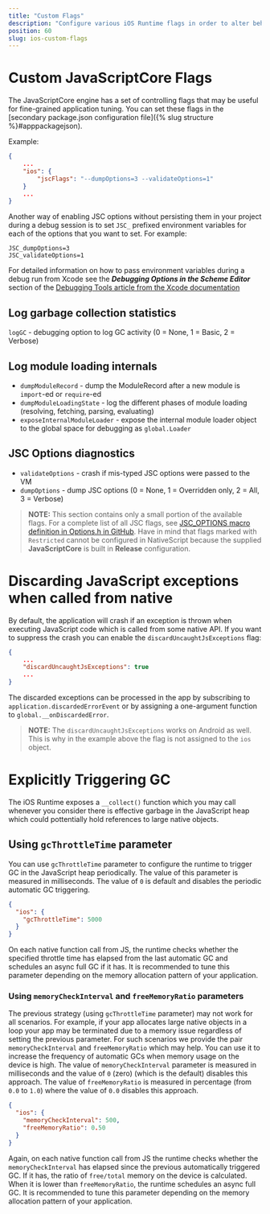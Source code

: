 ```yaml
---
title: "Custom Flags"
description: "Configure various iOS Runtime flags in order to alter behavior, improve performance, or obtain more comprehensive debug information of your app"
position: 60
slug: ios-custom-flags
---
```


# Custom JavaScriptCore Flags

The JavaScriptCore engine has a set of controlling flags that may be useful for fine-grained application tuning. You can set these flags in the [secondary package.json configuration file]({% slug structure %}#apppackagejson).

Example:
```JSON
{
    ...
    "ios": {
        "jscFlags": "--dumpOptions=3 --validateOptions=1"
    }
    ...
}
```

Another way of enabling JSC options without persisting them in your project during a debug session is to set `JSC_` prefixed environment variables for each of the options that you want to set. For example:

```
JSC_dumpOptions=3
JSC_validateOptions=1
```

For detailed information on how to pass environment variables during a debug run from Xcode see the ***Debugging Options in the Scheme Editor*** section of the [Debugging Tools article from the Xcode documentation](https://developer.apple.com/library/archive/documentation/DeveloperTools/Conceptual/debugging_with_xcode/chapters/debugging_tools.html)

## Log garbage collection statistics

`logGC` - debugging option to log GC activity (0 = None, 1 = Basic, 2 = Verbose)

## Log module loading internals

* `dumpModuleRecord` - dump the ModuleRecord after a new module is `import`-ed or `require`-ed
* `dumpModuleLoadingState` - log the different phases of module loading (resolving, fetching, parsing, evaluating)
* `exposeInternalModuleLoader` - expose the internal module loader object to the global space for debugging as `global.Loader`

## JSC Options diagnostics
* `validateOptions` - crash if mis-typed JSC options were passed to the VM
* `dumpOptions` - dump JSC options (0 = None, 1 = Overridden only, 2 = All, 3 = Verbose)

> **NOTE:** This section contains only a small portion of the available flags. For a complete list of all JSC flags, see [JSC_OPTIONS macro definition in Options.h in GitHub](https://github.com/NativeScript/webkit/blob/ios/Source/JavaScriptCore/runtime/Options.h#L115). Have in mind that flags marked with `Restricted` cannot be configured in NativeScript because the supplied **JavaScriptCore** is built in **Release** configuration.

# Discarding JavaScript exceptions when called from native

By default, the application will crash if an exception is thrown when executing JavaScript code which is called from some native API. If you want to suppress the crash you can enable the `discardUncaughtJsExceptions` flag:

```JSON
{
    ...
    "discardUncaughtJsExceptions": true
    ...
}
```

The discarded exceptions can be processed in the app by subscribing to `application.discardedErrorEvent` or by assigning a one-argument function to `global.__onDiscardedError`.

> **NOTE:** The `discardUncaughtJsExceptions` works on Android as well. This is why in the example above the flag is not assigned to the `ios` object.

# Explicitly Triggering GC

The iOS Runtime exposes a `__collect()` function which you may call whenever you consider there is effective garbage in the JavaScript heap which could pottentially hold references to large native objects.

## Using `gcThrottleTime` parameter

You can use `gcThrottleTime` parameter to configure the runtime to trigger GC in the JavaScript heap periodically. The value of this parameter is measured in milliseconds. The value of `0` is default and disables the periodic automatic GC triggering.

```JSON
{
  "ios": {
    "gcThrottleTime": 5000
  }
}
```

On each native function call from JS, the runtime checks whether the specified throttle time has elapsed from the last automatic GC and schedules an async full GC if it has. It is recommended to tune this parameter depending on the memory allocation pattern of your application.

### Using `memoryCheckInterval` and `freeMemoryRatio` parameters

The previous strategy (using `gcThrottleTime` parameter) may not work for all scenarios. For example, if your app allocates large native objects in a loop your app may be terminated due to a memory issue regardless of setting the previous parameter. For such scenarios we provide the pair `memoryCheckInterval` and `freeMemoryRatio` which may help. You can use it to increase the frequency of automatic GCs when memory usage on the device is high. The value of `memoryCheckInterval` parameter is measured in milliseconds and the value of `0` (zero) (which is the default) disables this approach. The value of `freeMemoryRatio` is measured in percentage (from `0.0` to `1.0`) where the value of `0.0` disables this approach.

```JSON
{
  "ios": {
    "memoryCheckInterval": 500,
    "freeMemoryRatio": 0.50
  }
}
```

Again, on each native function call from JS the runtime checks whether the `memoryCheckInterval` has elapsed since the previous automatically triggered GC. If it has, the ratio of `free/total` memory on the device is calculated. When it is lower than `freeMemoryRatio`, the runtime schedules an async full GC. It is recommended to tune this parameter depending on the memory allocation pattern of your application.
